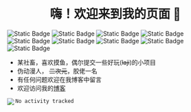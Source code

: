 <div align="center">
    <h1> 嗨！欢迎来到我的页面 👋</h1>
</div>

![Static Badge](https://img.shields.io/badge/Kotlin-1.9-purple)
![Static Badge](https://img.shields.io/badge/Android-Q-green)
![Static Badge](https://img.shields.io/badge/Golang-1.20-blue)
![Static Badge](https://img.shields.io/badge/Java-17-red)
![Static Badge](https://img.shields.io/badge/python-3.10-orange)
![Static Badge](https://img.shields.io/badge/Linux-green)
![Static Badge](https://img.shields.io/badge/Ubuntu-20.04-orange)
![Static Badge](https://img.shields.io/badge/Raspberry_PI-5-green)
![Static Badge](https://img.shields.io/badge/Iot-Dev-blue)


- 某社畜，喜欢摸鱼，偶尔提交一些好玩(~~laji~~)的小项目
- 伪动漫人， ~~二次元~~，胶佬一名
- 有任何问题欢迎在我博客中留言
- 欢迎访问我的[博客](https://umb.ink/)

<a href="#">
    <img align="left" src="https://github-readme-stats.vercel.app/api?username=farewell12345&show_icons=true&hide_border=true&icon_color=434343&title_color=a4a4a4">
</a>
<!--START_SECTION:waka-->

```txt
No activity tracked
```

<!--END_SECTION:waka-->
